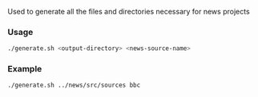 Used to generate all the files and directories necessary for news projects

### Usage

```sh
./generate.sh <output-directory> <news-source-name>
```

### Example

```sh
./generate.sh ../news/src/sources bbc
```
